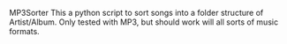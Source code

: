MP3Sorter
This a python script to sort songs into a folder structure of Artist/Album. Only tested with MP3, but should work will all sorts of music formats. 
